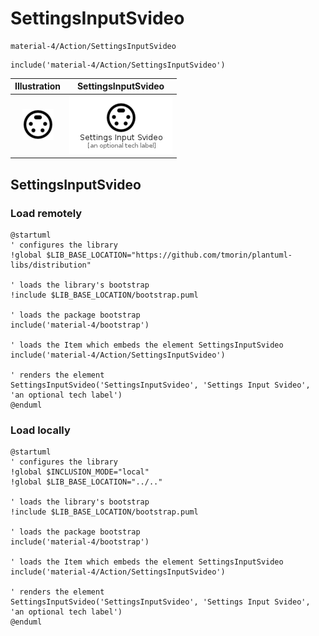 # SettingsInputSvideo


```text
material-4/Action/SettingsInputSvideo
```

```text
include('material-4/Action/SettingsInputSvideo')
```



| Illustration | SettingsInputSvideo |
| :---: | :---: |
| ![illustration for Illustration](../../material-4/Action/SettingsInputSvideo.png) | ![illustration for SettingsInputSvideo](../../material-4/Action/SettingsInputSvideo.Local.png) |




## SettingsInputSvideo

### Load remotely
```plantuml
@startuml
' configures the library
!global $LIB_BASE_LOCATION="https://github.com/tmorin/plantuml-libs/distribution"

' loads the library's bootstrap
!include $LIB_BASE_LOCATION/bootstrap.puml

' loads the package bootstrap
include('material-4/bootstrap')

' loads the Item which embeds the element SettingsInputSvideo
include('material-4/Action/SettingsInputSvideo')

' renders the element
SettingsInputSvideo('SettingsInputSvideo', 'Settings Input Svideo', 'an optional tech label')
@enduml
```

### Load locally
```plantuml
@startuml
' configures the library
!global $INCLUSION_MODE="local"
!global $LIB_BASE_LOCATION="../.."

' loads the library's bootstrap
!include $LIB_BASE_LOCATION/bootstrap.puml

' loads the package bootstrap
include('material-4/bootstrap')

' loads the Item which embeds the element SettingsInputSvideo
include('material-4/Action/SettingsInputSvideo')

' renders the element
SettingsInputSvideo('SettingsInputSvideo', 'Settings Input Svideo', 'an optional tech label')
@enduml
```


